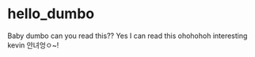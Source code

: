 # hello_dumbo
Baby dumbo can you read this??
Yes I can read this ohohohoh interesting 
kevin 안녀엉ㅇ~! 
